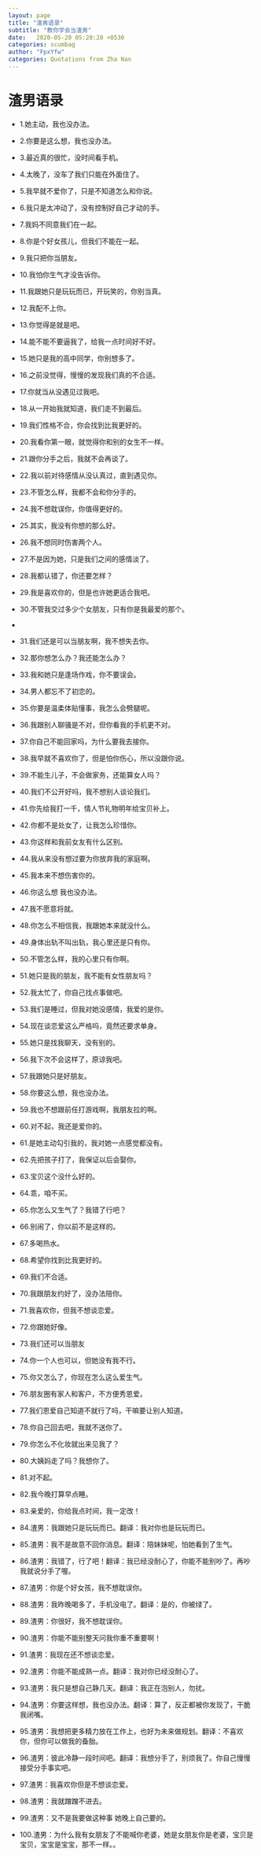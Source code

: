 ```yaml
---
layout: page
title: "渣男语录"
subtitle: "教你学会当渣男"
date:   2020-05-20 05:20:20 +0530
categories: scumbag
author: "FpxYfw"
categories: Quotations from Zha Nan
---
```

# 渣男语录

- 1.她主动，我也没办法。

- 2.你要是这么想，我也没办法。

- 3.最近真的很忙，没时间看手机。

- 4.太晚了，没车了我们只能在外面住了。

- 5.我早就不爱你了，只是不知道怎么和你说。

- 6.我只是太冲动了，没有控制好自己才动的手。

- 7.我妈不同意我们在一起。

- 8.你是个好女孩儿，但我们不能在一起。

- 9.我只把你当朋友。

- 10.我怕你生气才没告诉你。

- 11.我跟她只是玩玩而已，开玩笑的，你别当真。

- 12.我配不上你。

- 13.你觉得是就是吧。

- 14.能不能不要逼我了，给我一点时间好不好。

- 15.她只是我的高中同学，你别想多了。

- 16.之前没觉得，慢慢的发现我们真的不合适。

- 17.你就当从没遇见过我吧。

- 18.从一开始我就知道，我们走不到最后。

- 19.我们性格不合，你会找到比我更好的。

- 20.我看你第一眼，就觉得你和别的女生不一样。

- 21.跟你分手之后，我就不会再谈了。

- 22.我以前对待感情从没认真过，直到遇见你。

- 23.不管怎么样，我都不会和你分手的。

- 24.我不想耽误你，你值得更好的。

- 25.其实，我没有你想的那么好。

- 26.我不想同时伤害两个人。

- 27.不是因为她，只是我们之间的感情淡了。

- 28.我都认错了，你还要怎样？

- 29.我是喜欢你的，但是也许她更适合我吧。

- 30.不管我交过多少个女朋友，只有你是我最爱的那个。
- 

- 31.我们还是可以当朋友啊，我不想失去你。

- 32.那你想怎么办？我还能怎么办？

- 33.我和她只是逢场作戏，你不要误会。

- 34.男人都忘不了初恋的。

- 35.你要是温柔体贴懂事，我怎么会劈腿呢。

- 36.我跟别人聊骚是不对，但你看我的手机更不对。

- 37.你自己不能回家吗，为什么要我去接你。

- 38.我早就不喜欢你了，但是怕你伤心，所以没跟你说。

- 39.不能生儿子，不会做家务，还能算女人吗？

- 40.我们不公开好吗，我不想别人谈论我们。

- 41.你先给我打一千，情人节礼物明年给宝贝补上。

- 42.你都不是处女了，让我怎么珍惜你。

- 43.你这样和我前女友有什么区别。

- 44.我从来没有想过要为你放弃我的家庭啊。

- 45.我本来不想伤害你的。

- 46.你这么想 我也没办法。

- 47.我不愿意将就。

- 48.你怎么不相信我，我跟她本来就没什么。

- 49.身体出轨不叫出轨，我心里还是只有你。

- 50.不管怎么样，我的心里只有你啊。

- 51.她只是我的朋友，我不能有女性朋友吗？

- 52.我太忙了，你自己找点事做吧。

- 53.我们是睡过，但我对她没感情，我爱的是你。

- 54.现在谈恋爱这么严格吗，竟然还要求单身。

- 55.她只是找我聊天，没有别的。

- 56.我下次不会这样了，原谅我吧。

- 57.我跟她只是好朋友。

- 58.你要这么想，我也没办法。

- 59.我也不想跟前任打游戏啊，我朋友拉的啊。

- 60.对不起，我还是爱你的。

- 61.是她主动勾引我的，我对她一点感觉都没有。

- 62.先把孩子打了，我保证以后会娶你。

- 63.宝贝这个没什么好的。

- 64.乖，咱不买。

- 65.你怎么又生气了？我错了行吧？

- 66.别闹了，你以前不是这样的。

- 67.多喝热水。

- 68.希望你找到比我更好的。

- 69.我们不合适。

- 70.我跟朋友约好了，没办法陪你。

- 71.我喜欢你，但我不想谈恋爱。

- 72.你跟她好像。

- 73.我们还可以当朋友

- 74.你一个人也可以，但她没有我不行。

- 75.你又怎么了，你现在怎么这么爱生气。

- 76.朋友圈有家人和客户，不方便秀恩爱。

- 77.我们恩爱自己知道不就行了吗，干嘛要让别人知道。

- 78.你自己回去吧，我就不送你了。

- 79.你怎么不化妆就出来见我了？

- 80.大姨妈走了吗？我想你了。

- 81.对不起。

- 82.我今晚打算早点睡。

- 83.亲爱的，你给我点时间，我一定改！

- 84.渣男：我跟她只是玩玩而已。翻译：我对你也是玩玩而已。

- 85.渣男：我不是故意不回你消息。翻译：陪妹妹呢，怕她看到了生气。

- 86.渣男：我错了，行了吧！翻译：我已经没耐心了，你能不能别吵了。再吵我就说分手了喔。

- 87.渣男：你是个好女孩，我不想耽误你。

- 88.渣男：我昨晚喝多了，手机没电了。翻译：是的，你被绿了。

- 89.渣男：你很好，我不想耽误你。

- 90.渣男：你能不能别整天问我你重不重要啊！

- 91.渣男：我现在还不想谈恋爱。

- 92.渣男：你能不能成熟一点。翻译：我对你已经没耐心了。

- 93.渣男：我只是想自己静几天。翻译：我正在泡别人，勿扰。

- 94.渣男：你要这样想，我也没办法。翻译：算了，反正都被你发现了，干脆我闭嘴。

- 95.渣男：我想把更多精力放在工作上，也好为未来做规划。翻译：不喜欢你，但你可以做我的备胎。

- 96.渣男：彼此冷静一段时间吧。翻译：我想分手了，别烦我了。你自己慢慢接受分手事实吧。

- 97.渣男：我喜欢你但是不想谈恋爱。

- 98.渣男：我就蹭蹭不进去。

- 99.渣男：又不是我要做这种事 她晚上自己要的。

- 100.渣男：为什么我有女朋友了不能喊你老婆，她是女朋友你是老婆，宝贝是宝贝，宝宝是宝宝，那不一样。。